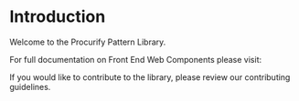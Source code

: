 # Introduction

Welcome to the Procurify Pattern Library.

For full documentation on Front End Web Components please visit:

If you would like to contribute to the library, please review our contributing guidelines.
